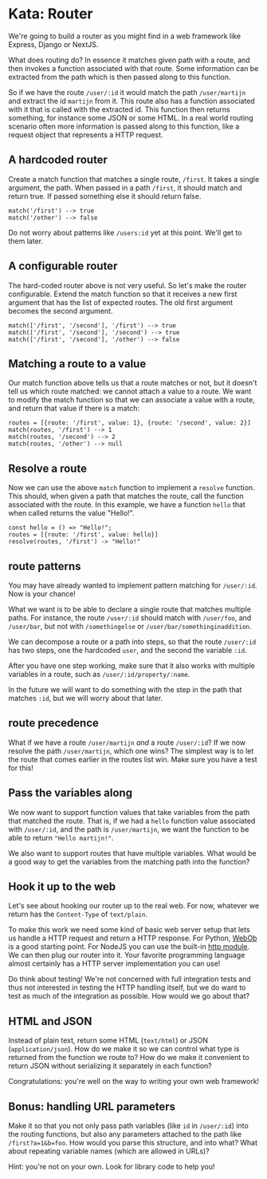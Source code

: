 # Kata: Router

We're going to build a router as you might find in a web framework like
Express, Django or NextJS.

What does routing do? In essence it matches given path with a route, and then
invokes a function associated with that route. Some information can be
extracted from the path which is then passed along to this function.

So if we have the route `/user/:id` it would match the path `/user/martijn` and
extract the id `martijn` from it. This route also has a function associated
with it that is called with the extracted id. This function then returns
something, for instance some JSON or some HTML. In a real world routing
scenario often more information is passed along to this function, like a
request object that represents a HTTP request.

## A hardcoded router

Create a match function that matches a single route, `/first`. It takes a
single argument, the path. When passed in a path `/first`, it should match and
return true. If passed something else it should return false.

```
match('/first') --> true
match('/other') --> false
```

Do not worry about patterns like `/users:id` yet at this point. We'll get to
them later.

## A configurable router

The hard-coded router above is not very useful. So let's make the router
configurable. Extend the match function so that it receives a new first
argument that has the list of expected routes. The old first argument
becomes the second argument.

```
match(['/first', '/second'], '/first') --> true
match(['/first', '/second'], '/second') --> true
match(['/first', '/second'], '/other') --> false
```

## Matching a route to a value

Our match function above tells us that a route matches or not, but it doesn't
tell us which route matched: we cannot attach a value to a route. We want to
modify the match function so that we can associate a value with a route, and
return that value if there is a match:

```
routes = [{route: '/first', value: 1}, {route: '/second', value: 2}]
match(routes, '/first') --> 1
match(routes, '/second') --> 2
match(routes, '/other') --> null
```

## Resolve a route

Now we can use the above `match` function to implement a `resolve` function.
This should, when given a path that matches the route, call the function
associated with the route. In this example, we have a function `hello` that
when called returns the value "Hello!".

```
const hello = () => "Hello!";
routes = [{route: '/first', value: hello}]
resolve(routes, '/first') -> "Hello!"
```

## route patterns

You may have already wanted to implement pattern matching for `/user/:id`. Now
is your chance!

What we want is to be able to declare a single route that matches multiple
paths. For instance, the route `/user/:id` should match with `/user/foo`, and
`/user/bar`, but not with `/somethingelse` or `/user/bar/somethinginaddition`.

We can decompose a route or a path into steps, so that the route `/user/:id`
has two steps, one the hardcoded `user`, and the second the variable `:id`.

After you have one step working, make sure that it also works with multiple
variables in a route, such as `/user/:id/property/:name`.

In the future we will want to do something with the step in the path that
matches `:id`, but we will worry about that later.

## route precedence

What if we have a route `/user/martijn` _and_ a route `/user/:id`? If we now
resolve the path `/user/martijn`, which one wins? The simplest way is to let
the route that comes earlier in the routes list win. Make sure you have a test
for this!

## Pass the variables along

We now want to support function values that take variables from the path that
matched the route. That is, if we had a `hello` function value associated with
`/user/:id`, and the path is `/user/martijn`, we want the function to be able
to return `"Hello martijn!"`.

We also want to support routes that have multiple variables. What would be a
good way to get the variables from the matching path into the function?

## Hook it up to the web

Let's see about hooking our router up to the real web. For now, whatever we
return has the `Content-Type` of `text/plain`.

To make this work we need some kind of basic web server setup that lets us
handle a HTTP request and return a HTTP response. For Python,
[WebOb](https://webob.org/) is a good starting point. For NodeJS you can use
the built-in [http
module](https://nodejs.org/en/docs/guides/anatomy-of-an-http-transaction/). We
can then plug our router into it. Your favorite programming language almost
certainly has a HTTP server implementation you can use!

Do think about testing! We're not concerned with full integration tests and
thus not interested in testing the HTTP handling itself, but we do want to test
as much of the integration as possible. How would we go about that?

## HTML and JSON

Instead of plain text, return some HTML (`text/html`) or JSON
(`application/json`). How do we make it so we can control what type is returned
from the function we route to? How do we make it convenient to return JSON
without serializing it separately in each function?

Congratulations: you're well on the way to writing your own web framework!

## Bonus: handling URL parameters

Make it so that you not only pass path variables (like `id` in `/user/:id`)
into the routing functions, but also any parameters attached to the path like
`/first?a=1&b=foo`. How would you parse this structure, and into what? What
about repeating variable names (which are allowed in URLs)?

Hint: you're not on your own. Look for library code to help you!
